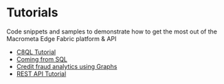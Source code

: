 # Tutorials

Code snippets and samples to demonstrate how to get the most out of the Macrometa Edge Fabric platform & API

* [C8QL Tutorial](https://github.com/Macrometacorp/c8tutorials/blob/master/c8ql_tutorial/README.md)
* [Coming from SQL](https://github.com/Macrometacorp/c8tutorials/tree/master/coming_from_sql)
* [Credit fraud analytics using Graphs](https://github.com/Macrometacorp/c8tutorials/tree/master/fraud_analytics_with_graphs)
* [REST API Tutorial](https://github.com/Macrometacorp/c8tutorials/tree/master/api_tutorial)
